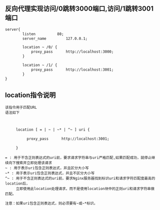 ## 反向代理实现访问/0跳转3000端口,访问/1跳转3001端口
```xml
server{
        listen          80;
        server_name         127.0.0.1;

        location ~ /0/ {
            proxy_pass      http://localhost:3000;
        }

        location ~ /1/ {
            proxy_pass      http://localhost:3001;
        }
}
```

## location指令说明
    该指令用于匹配URL
    语法如下
```xml


     location [ = | ~ | ~* | ^~ ] uri {
     
          proxy_pass      http://localhost:3001;
     
     }
```
    = : 用于不含正则表达式的uri前，要求请求字符串与uri严格匹配,如果匹配成功，就停止继续向下搜索并立即处理该请求
    ~ : 用于表示uri包含正则表达式，并且区分大小写
    ~* : 用于表示uri包含正则表达式，并且不区分大小写
    ^~ : 用于不含正则表达式的uri前，要求Nginx服务器找到标识uri和请求字符匹配度最高的location后，
         立即使用此location处理请求，而不是使用location块中的正则uri和请求字符串做匹配。

    注意：如果uri包含正则表达式，则必须要有~或~*标识。